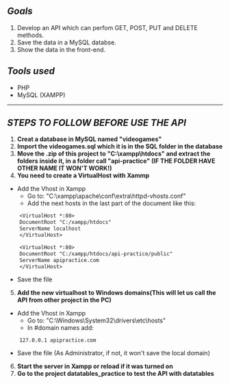 ## ***Goals***
1. Develop an API which can perfom GET, POST, PUT and DELETE methods.
2. Save the data in a MySQL databse.
3. Show the data in the front-end.

## ***Tools used***
- PHP
- MySQL (XAMPP)

---

## ***STEPS TO FOLLOW BEFORE USE THE API***
1. **Creat a database in MySQL named "videogames"**
2. **Import the videogames.sql which it is in the SQL folder in the database**
3. **Move the .zip of this project to "C:\xampp\htdocs" and extract the folders inside it, in a folder call "api-practice" (IF THE FOLDER HAVE OTHER NAME IT WON'T WORK!)**
4. **You need to create a VirtualHost with Xammp**
 - Add the Vhost in Xampp
    - Go to: "C:\xampp\apache\conf\extra\httpd-vhosts.conf"
    - Add the next hosts in the last part of the document like this: 
```txt
    <VirtualHost *:80>
    DocumentRoot "C:/xampp/htdocs"
    ServerName localhost
    </VirtualHost>
```

```txt
    <VirtualHost *:80>
    DocumentRoot "C:/xampp/htdocs/api-practice/public"
    ServerName apipractice.com
    </VirtualHost>
```
  -  Save the file
5. **Add the new virtualhost to Windows domains(This will let us call the API from other project in the PC)**
 - Add the Vhost in Xampp
    - Go to: "C:\Windows\System32\drivers\etc\hosts"
    - In #domain names add:
```
    127.0.0.1 apipractice.com
```
  - Save the file (As Administrator, if not, it won't save the local domain)
6. **Start the server in Xampp or reload if it was turned on**
7. **Go to the project datatables_practice to test the API with datatables**
